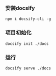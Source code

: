 ### 安装docsify

```shell
npm i docsify-cli -g
```

### 项目初始化

```shell
docsify init ./docs
```

### 运行

```shell
docsify serve ./docs
```